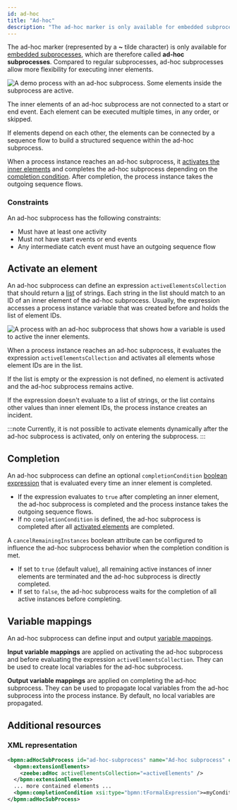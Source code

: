 ```yaml
---
id: ad-hoc
title: "Ad-hoc"
description: "The ad-hoc marker is only available for embedded subprocesses, allowing more flexibility while executing inner elements."
---
```


The ad-hoc marker (represented by a **~** tilde character) is only available
for [embedded subprocesses](../embedded-subprocesses/embedded-subprocesses.md), which are therefore called **ad-hoc subprocesses**.
Compared to regular subprocesses, ad-hoc subprocesses allow more flexibility for executing inner elements.

![A demo process with an ad-hoc subprocess. Some elements inside the subprocess are active.](assets/ad-hoc-subprocess.png)

The inner elements of an ad-hoc subprocess are not connected to a start or end event. Each element can be executed
multiple times, in any order, or skipped.

If elements depend on each other, the elements can be connected by a sequence flow to build a structured sequence
within the ad-hoc subprocess.

When a process instance reaches an ad-hoc subprocess, it [activates the inner elements](#activate-an-element) and
completes the ad-hoc subprocess depending on the [completion condition](#completion). After completion, the process
instance takes the outgoing sequence flows.

### Constraints

An ad-hoc subprocess has the following constraints:

- Must have at least one activity
- Must not have start events or end events
- Any intermediate catch event must have an outgoing sequence flow

## Activate an element

An ad-hoc subprocess can define an expression `activeElementsCollection` that should return a
[list](../../feel/language-guide/feel-data-types.md#list) of strings. Each string in the list should match to an ID of
an inner element of the ad-hoc subprocess. Usually, the expression accesses a process instance variable that was
created before and holds the list of element IDs.

![A process with an ad-hoc subprocess that shows how a variable is used to active the inner elements.](assets/ad-hoc-subprocess-activation.png)

When a process instance reaches an ad-hoc subprocess, it evaluates the expression `activeElementsCollection` and
activates all elements whose element IDs are in the list.

If the list is empty or the expression is not defined, no element is activated and the ad-hoc subprocess remains active.

If the expression doesn't evaluate to a list of strings, or the list contains other values than inner element IDs, the
process instance creates an incident.

:::note
Currently, it is not possible to activate elements dynamically after the ad-hoc subprocess is activated, only on
entering the subprocess.
:::

## Completion

An ad-hoc subprocess can define an optional `completionCondition` [boolean expression](/components/modeler/feel/language-guide/feel-boolean-expressions.md)
that is evaluated every time an inner element is completed.

- If the expression evaluates to `true` after completing an inner element, the ad-hoc subprocess is completed and the process instance takes the outgoing sequence flows.
- If no `completionCondition` is defined, the ad-hoc subprocess is completed after all [activated elements](#activate-an-element)
  are completed.

A `cancelRemainingInstances` boolean attribute can be configured to influence the ad-hoc subprocess behavior when the completion condition is met.

- If set to `true` (default value), all remaining active instances of inner elements are terminated and the ad-hoc subprocess is directly completed.
- If set to `false`, the ad-hoc subprocess waits for the completion of all active instances before completing.

## Variable mappings

An ad-hoc subprocess can define input and output
[variable mappings](../../../concepts/variables.md#inputoutput-variable-mappings).

**Input variable mappings** are applied on activating the ad-hoc subprocess and before evaluating the expression
`activeElementsCollection`. They can be used to create local variables for the ad-hoc subprocess.

**Output variable mappings** are applied on completing the ad-hoc subprocess. They can be used to propagate local variables
from the ad-hoc subprocess into the process instance. By default, no local variables are propagated.

## Additional resources

### XML representation

```xml
<bpmn:adHocSubProcess id="ad-hoc-subprocess" name="Ad-hoc subprocess" cancelRemainingInstances="false">
  <bpmn:extensionElements>
    <zeebe:adHoc activeElementsCollection="=activeElements" />
  </bpmn:extensionElements>
  ... more contained elements ...
  <bpmn:completionCondition xsi:type="bpmn:tFormalExpression">=myCondition</bpmn:completionCondition>
</bpmn:adHocSubProcess>
```
